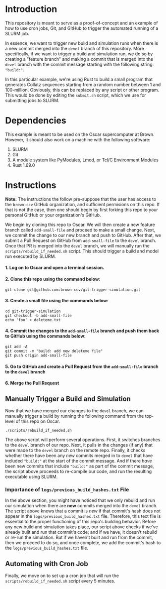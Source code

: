 # Introduction 

This repository is meant to serve as a proof-of-concept and an example of how to use cron jobs, Git, and GitHub to trigger the automated running of a SLURM job. 

In essence, we want to trigger new build and simulation runs when there is a new commit merged into the `devel` branch of this repository. More specifically, if we want to trigger a build and simulation run, we do so by creating a "feature branch" and making a commit that is merged into the `devel` branch with the commit message starting with the following string: `"build:"`. 

In this particular example, we're using Rust to build a small program that generates Collatz sequences starting from a random number between 1 and 100-million. Obviously, this can be replaced by any script or other program. This would be done by editing the `submit.sh` script, which we use for submitting jobs to SLURM.


# Dependencies 

This example is meant to be used on the Oscar supercomputer at Brown. However, it should also work on a machine with the following software:

  1. SLURM
  2. Git
  3. A module system like PyModules, Lmod, or Tcl/C Environment Modules
  4. Rust 1.69.0

# Instructions

**Note:** The instructions the follow pre-suppose that the user has access to the `brown-ccv` GitHub organization, and sufficient permisions on this repo. If that is not the case, then one should begin by first forking this repo to your personal GitHub or your organization's GitHub. 

We begin by cloning this repo to Oscar. We will then create a new feature branch called `add-small-file` and proceed to make a small change. Next, we commit the change to our new branch and push to GitHub. After that, we submit a Pull Request on GitHub from `add-small-file` to the `devel` branch. Once that PR is merged into the `devel` branch, we will manually run the `scripts/rebuild_if_needed.sh` script. This should trigger a build and model run executed by SLURM. 

  #### 1. Log on to Oscar and open a terminal session.
  
  #### 2. Clone this repo using the command below: 
  ```
  git clone git@github.com:brown-ccv/git-trigger-simulation.git 
  ```

  #### 3. Create a small file using the commands below: 
  ```
  cd git-trigger-simulation
  git checkout -b add-small-file 
  echo 'foo' > deleteme.txt 
  ```

  #### 4. Commit the changes to the `add-small-file` branch and push them back to GitHub using the commands below:
  ```
  git add -A
  git commit -m "build: add new deleteme file"
  git push origin add-small-file 
  ```

  #### 5. Go to GitHub and create a Pull Request from the `add-small-file` branch to the `devel` branch

  #### 6. Merge the Pull Request 

## Manually Trigger a Build and Simulation
Now that we have merged our changes to the `devel` branch, we can manually trigger a build by running the following command from the top-level of this repo on Oscar. 

```
./scripts/rebuild_if_needed.sh
```

The above script will perform several operations. First, it switches branches to the `devel` branch of our repo. Next, it pulls in the changes (if any) that were made to the `devel` branch on the remote repo. Finally, it checks whether there have been any _new_ commits merged in to `devel` that have included `"build:"` at the start of the commit message. And if there _have_ been new commits that include `"build:"` as part of the commit message, the script above proceeds to re-compile our code, and run the resulting executable using SLURM.

### Importance of `logs/previous_build_hashes.txt` File
In the above section, you might have noticed that we only rebuild and run our simulation when there are **new** commits merged into the `devel` branch. The script above knows that a commit is _new_ if that commit's hash does not appear in the `logs/previous_build_hashes.txt` file. Therefore, this text file is essential to the proper functioning of this repo's building behavior. Before any new build and simulation takes place, our script above checks if we've already built and run that commit's code; and if we have, it doesn't rebuild or re-run the simulation. But if we haven't built and run from the commit, then we proceed to do so, and once complete, we add the commit's hash to the `logs/previous_build_hashes.txt` file.  

## Automating with Cron Job
Finally, we move on to set up a cron job that will run the `scripts/rebuild_if_needed.sh` script every 5 minutes.
